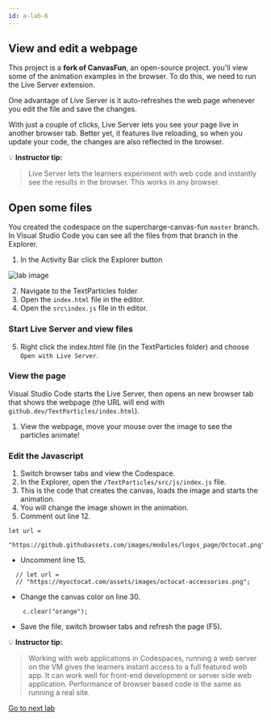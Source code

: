 ```yaml
---
id: a-lab-6
---
```

## View and edit a webpage

This project is a **fork of CanvasFun**, an open-source project.  you'll view some of the animation examples in the browser. To do this, we need to run the Live Server extension.

One advantage of Live Server is it auto-refreshes the web page whenever you edit the file and save the changes.

With just a couple of clicks, Live Server lets you see your page live in another browser tab. Better yet, it features live reloading, so when you update your code, the changes are also reflected in the browser.

💡 **Instructor tip:**

>Live Server lets the learners experiment with web code and instantly see the results in the browser. This works in any browser.

## Open some files

You created the codespace on the supercharge-canvas-fun `master` branch. In Visual Studio Code you can see all the files from that branch in the Explorer.

1. In the Activity Bar click the Explorer button
<img src='/assets/img/a-lab-10.png' alt="lab image" class="img-lab" >

2. Navigate to the TextParticles folder
3. Open the `index.html` file in the editor.
4. Open the `src\index.js` file in th editor.

### Start Live Server and view files

5. Right click the index.html file (in the TextParticles folder) and choose `Open with Live Server`.

### View the page

Visual Studio Code starts the Live Server, then opens an new browser tab that shows the webpage (the URL will end with `github.dev/TextParticles/index.html`).

1. View the webpage, move your mouse over the image to see the particles animate!


### Edit the Javascript
1. Switch browser tabs and view the Codespace.
2. In the Explorer, open the `/TextParticles/src/js/index.js` file.
3. This is the code that creates the canvas, loads the image and starts the animation.
4. You will change the image shown in the animation.
5. Comment out line 12.
   
```
let url =
    "https://github.githubassets.com/images/modules/logos_page/Octocat.png";
```

* Uncomment line 15.

```
  // let url =
  // "https://myoctocat.com/assets/images/octocat-accessories.png";

```
* Change the canvas color on line 30.

```
    c.clear("orange");
```

* Save the file, switch browser tabs and refresh the page (F5).

💡 **Instructor tip:**

> Working with web applications in Codespaces, running a web server on the VM gives the learners instant access to a full featured web app. It can work well for front-end development or server side web application. Performance of browser based code is the same as running a real site.

[Go to next lab ](/walt/lab-7.html)

